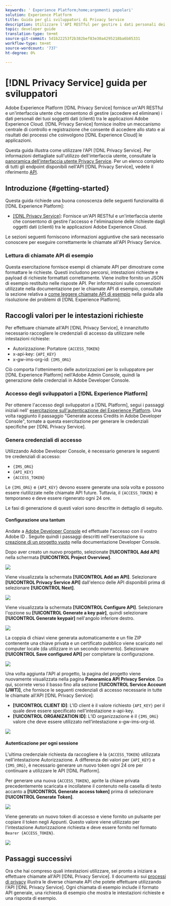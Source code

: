 ```yaml
---
keywords: ' Experience Platform;home;argomenti popolari'
solution: Experience Platform
title: Guida per gli sviluppatori di Privacy Service
description: Utilizzare l'API RESTful per gestire i dati personali dei tuoi soggetti di dati nelle applicazioni Adobe Experience Cloud
topic: developer guide
translation-type: tm+mt
source-git-commit: 5d1b22253f2b382bef83e30a4295218ba6b85331
workflow-type: tm+mt
source-wordcount: '737'
ht-degree: 0%

---
```



# [!DNL Privacy Service] guida per sviluppatori

Adobe Experience Platform [!DNL Privacy Service] fornisce un&#39;API RESTful e un&#39;interfaccia utente che consentono di gestire (accedere ed eliminare) i dati personali dei tuoi soggetti dati (clienti) tra le applicazioni Adobe Experience Cloud. [!DNL Privacy Service] fornisce inoltre un meccanismo centrale di controllo e registrazione che consente di accedere allo stato e ai risultati dei processi che coinvolgono  [!DNL Experience Cloud] le applicazioni.

Questa guida illustra come utilizzare l&#39;API [!DNL Privacy Service]. Per informazioni dettagliate sull&#39;utilizzo dell&#39;interfaccia utente, consultate la [panoramica dell&#39;interfaccia utente Privacy Service](../ui/overview.md). Per un elenco completo di tutti gli endpoint disponibili nell&#39;API [!DNL Privacy Service], vedete il riferimento [API](https://www.adobe.io/apis/experienceplatform/home/api-reference.html#!acpdr/swagger-specs/privacy-service.yaml).

## Introduzione {#getting-started}

Questa guida richiede una buona conoscenza delle seguenti funzionalità di [!DNL Experience Platform]:

* [[!DNL Privacy Service]](../home.md): Fornisce un&#39;API RESTful e un&#39;interfaccia utente che consentono di gestire l&#39;accesso e l&#39;eliminazione delle richieste dagli oggetti dati (clienti) tra le applicazioni Adobe Experience Cloud.

Le sezioni seguenti forniscono informazioni aggiuntive che sarà necessario conoscere per eseguire correttamente le chiamate all&#39;API Privacy Service.

### Lettura di chiamate API di esempio

Questa esercitazione fornisce esempi di chiamate API per dimostrare come formattare le richieste. Questi includono percorsi, intestazioni richieste e payload di richieste formattati correttamente. Viene inoltre fornito un JSON di esempio restituito nelle risposte API. Per informazioni sulle convenzioni utilizzate nella documentazione per le chiamate API di esempio, consultate la sezione relativa a [come leggere chiamate API di esempio](../../landing/troubleshooting.md) nella guida alla risoluzione dei problemi di [!DNL Experience Platform].

## Raccogli valori per le intestazioni richieste

Per effettuare chiamate all&#39;API [!DNL Privacy Service], è innanzitutto necessario raccogliere le credenziali di accesso da utilizzare nelle intestazioni richieste:

* Autorizzazione: Portatore `{ACCESS_TOKEN}`
* x-api-key: `{API_KEY}`
* x-gw-ims-org-id: `{IMS_ORG}`

Ciò comporta l&#39;ottenimento delle autorizzazioni per lo sviluppatore per [!DNL Experience Platform] nell&#39;Adobe Admin Console, quindi la generazione delle credenziali in  Adobe Developer Console.

### Accesso degli sviluppatori a [!DNL Experience Platform]

Per ottenere l&#39;accesso degli sviluppatori a [!DNL Platform], segui i passaggi iniziali nell&#39; [ esercitazione sull&#39;autenticazione del Experience Platform](https://www.adobe.com/go/platform-api-authentication-en). Una volta raggiunto il passaggio &quot;Generate access Credits in  Adobe Developer Console&quot;, tornate a questa esercitazione per generare le credenziali specifiche per [!DNL Privacy Service].

### Genera credenziali di accesso

Utilizzando  Adobe Developer Console, è necessario generare le seguenti tre credenziali di accesso:

* `{IMS_ORG}`
* `{API_KEY}`
* `{ACCESS_TOKEN}`

Le `{IMS_ORG}` e `{API_KEY}` devono essere generate una sola volta e possono essere riutilizzate nelle chiamate API future. Tuttavia, il `{ACCESS_TOKEN}` è temporaneo e deve essere rigenerato ogni 24 ore.

Le fasi di generazione di questi valori sono descritte in dettaglio di seguito.

#### Configurazione una tantum

Andate a [ Adobe Developer Console](https://www.adobe.com/go/devs_console_ui) ed effettuate l&#39;accesso con il vostro Adobe ID . Seguite quindi i passaggi descritti nell&#39;esercitazione su [creazione di un progetto vuoto](https://www.adobe.io/apis/experienceplatform/console/docs.html#!AdobeDocs/adobeio-console/master/projects-empty.md) nella documentazione  Developer Console.

Dopo aver creato un nuovo progetto, selezionate **[!UICONTROL Add API]** nella schermata **[!UICONTROL Project Overview]**.

![](../images/api/getting-started/add-api-button.png)

Viene visualizzata la schermata **[!UICONTROL Add an API]**. Selezionare **[!UICONTROL Privacy Service API]** dall&#39;elenco delle API disponibili prima di selezionare **[!UICONTROL Next]**.

![](../images/api/getting-started/add-privacy-service-api.png)

Viene visualizzata la schermata **[!UICONTROL Configure API]**. Selezionare l&#39;opzione su **[!UICONTROL Generate a key pair]**, quindi selezionare **[!UICONTROL Generate keypair]** nell&#39;angolo inferiore destro.

![](../images/api/getting-started/generate-key-pair.png)

La coppia di chiavi viene generata automaticamente e un file ZIP contenente una chiave privata e un certificato pubblico viene scaricato nel computer locale (da utilizzare in un secondo momento). Selezionare **[!UICONTROL Save configured API]** per completare la configurazione.

![](../images/api/getting-started/key-pair-generated.png)

Una volta aggiunta l&#39;API al progetto, la pagina del progetto viene nuovamente visualizzata nella pagina **Panoramica API Privacy Service**. Da qui, scorrete verso il basso fino alla sezione **[!UICONTROL Service Account (JWT)]**, che fornisce le seguenti credenziali di accesso necessarie in tutte le chiamate all&#39;API [!DNL Privacy Service]:

* **[!UICONTROL CLIENT ID]**: L&#39;ID client è il valore richiesto  `{API_KEY}` per il quale deve essere specificato nell&#39;intestazione x-api-key.
* **[!UICONTROL ORGANIZATION ID]**: L’ID organizzazione è il  `{IMS_ORG}` valore che deve essere utilizzato nell’intestazione x-gw-ims-org-id.

![](../images/api/getting-started/jwt-credentials.png)

#### Autenticazione per ogni sessione

L&#39;ultima credenziale richiesta da raccogliere è la `{ACCESS_TOKEN}` utilizzata nell&#39;intestazione Autorizzazione. A differenza dei valori per `{API_KEY}` e `{IMS_ORG}`, è necessario generare un nuovo token ogni 24 ore per continuare a utilizzare le API [!DNL Platform].

Per generare una nuova `{ACCESS_TOKEN}`, aprite la chiave privata precedentemente scaricata e incollatene il contenuto nella casella di testo accanto a **[!UICONTROL Generate access token]** prima di selezionare **[!UICONTROL Generate Token]**.

![](../images/api/getting-started/paste-private-key.png)

Viene generato un nuovo token di accesso e viene fornito un pulsante per copiare il token negli Appunti. Questo valore viene utilizzato per l&#39;intestazione Autorizzazione richiesta e deve essere fornito nel formato `Bearer {ACCESS_TOKEN}`.

![](../images/api/getting-started/generated-access-token.png)

## Passaggi successivi

Ora che hai compreso quali intestazioni utilizzare, sei pronto a iniziare a effettuare chiamate all&#39;API [!DNL Privacy Service]. Il documento sui [processi di privacy](privacy-jobs.md) illustra le diverse chiamate API che potete effettuare utilizzando l&#39;API [!DNL Privacy Service]. Ogni chiamata di esempio include il formato API generale, una richiesta di esempio che mostra le intestazioni richieste e una risposta di esempio.
